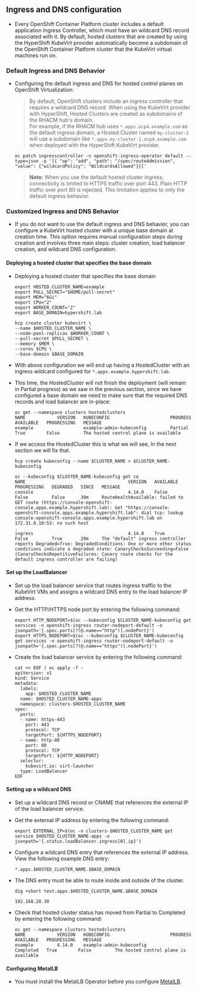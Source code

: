 ## Ingress and DNS configuration
* Every OpenShift Container Platform cluster includes a default application Ingress Controller, which must have an wildcard DNS record associated with it. By default, hosted clusters that are created by using the HyperShift KubeVirt provider automatically become a subdomain of the OpenShift Container Platform cluster that the KubeVirt virtual machines run on.


### Default Ingress and DNS Behavior
* Configuring the default ingress and DNS for hosted control planes on OpenShift Virtualization:
   > By default, OpenShift clusters include an ingress controller that requires a wildcard DNS record. When using the KubeVirt provider with HyperShift, Hosted Clusters are created as subdomains of the RHACM hub's domain.  
   > For example, if the RHACM hub uses `*.apps.ocp4.example.com` as the default ingress domain, a Hosted Cluster named `my-cluster-1` will use a subdomain like `*.apps.my-cluster-1.ocp4.example.com` when deployed with the HyperShift KubeVirt provider.
   ```
   oc patch ingresscontroller -n openshift-ingress-operator default --type=json -p '[{ "op": "add", "path": "/spec/routeAdmission", "value": {"wildcardPolicy": "WildcardsAllowed"}}]'
   ```
   > **Note:**
   > When you use the default hosted cluster ingress, connectivity is limited to HTTPS traffic over port 443. Plain HTTP traffic over port 80 is rejected. This limitation applies to only the default ingress behavior.


### Customized Ingress and DNS Behavior
* If you do not want to use the default ingress and DNS behavior, you can configure a KubeVirt hosted cluster with a unique base domain at creation time. This option requires manual configuration steps during creation and involves three main steps: cluster creation, load balancer creation, and wildcard DNS configuration.

#### Deploying a hosted cluster that specifies the base domain 
* Deploying a hosted cluster that specifies the base domain 
  ~~~
  export HOSTED_CLUSTER_NAME=example
  export PULL_SECRET="$HOME/pull-secret"
  export MEM="6Gi"
  export CPU="2"
  export WORKER_COUNT="2"
  export BASE_DOMAIN=hypershift.lab

  hcp create cluster kubevirt \
  --name $HOSTED_CLUSTER_NAME \
  --node-pool-replicas $WORKER_COUNT \
  --pull-secret $PULL_SECRET \
  --memory $MEM \
  --cores $CPU \
  --base-domain $BASE_DOMAIN
  ~~~
  
* With above configuration we will end up having a HostedCluster with an ingress wildcard configured for `*.apps.example.hypershift.lab`.

* This time, the HostedCluster will not finish the deployment (will remain in Partial progress) as we saw in the previous section, since we have configured a base domain we need to make sure that the required DNS records and load balancer are in-place:
  ~~~
  oc get --namespace clusters hostedclusters
  NAME            VERSION   KUBECONFIG                       PROGRESS   AVAILABLE   PROGRESSING   MESSAGE
  example                   example-admin-kubeconfig         Partial    True        False         The hosted control plane is available
  ~~~

* If we access the HostedCluster this is what we will see, In the next section we will fix that.
  ~~~
  hcp create kubeconfig --name $CLUSTER_NAME > $CLUSTER_NAME-kubeconfig
  
  oc --kubeconfig $CLUSTER_NAME-kubeconfig get co
  NAME                                       VERSION   AVAILABLE   PROGRESSING   DEGRADED   SINCE   MESSAGE
  console                                    4.14.0    False       False         False      30m     RouteHealthAvailable: failed to GET route (https://console-openshift-console.apps.example.hypershift.lab): Get "https://console-openshift-console.apps.example.hypershift.lab": dial tcp: lookup console-openshift-console.apps.example.hypershift.lab on 172.31.0.10:53: no such host
  .
  ingress                                    4.14.0    True        False         True       28m     The "default" ingress controller reports Degraded=True: DegradedConditions: One or more other status conditions indicate a degraded state: CanaryChecksSucceeding=False (CanaryChecksRepetitiveFailures: Canary route checks for the default ingress controller are failing)
  ~~~

#### Set up the LoadBalancer
* Set up the load balancer service that routes ingress traffic to the KubeVirt VMs and assigns a wildcard DNS entry to the load balancer IP address.

* Get the HTTP/HTTPS node port by entering the following command:
  ~~~
  export HTTP_NODEPORT=$(oc --kubeconfig $CLUSTER_NAME-kubeconfig get services -n openshift-ingress router-nodeport-default -o jsonpath='{.spec.ports[?(@.name=="http")].nodePort}')
  export HTTPS_NODEPORT=$(oc --kubeconfig $CLUSTER_NAME-kubeconfig get services -n openshift-ingress router-nodeport-default -o jsonpath='{.spec.ports[?(@.name=="https")].nodePort}')
  ~~~
  
* Create the load balancer service by entering the following command:
  ~~~
  cat << EOF | oc apply -f -
  apiVersion: v1
  kind: Service
  metadata:
    labels:
      app: $HOSTED_CLUSTER_NAME
    name: $HOSTED_CLUSTER_NAME-apps
    namespace: clusters-$HOSTED_CLUSTER_NAME
  spec:
    ports:
    - name: https-443
      port: 443
      protocol: TCP
      targetPort: ${HTTPS_NODEPORT}
    - name: http-80
      port: 80
      protocol: TCP
      targetPort: ${HTTP_NODEPORT}
    selector:
      kubevirt.io: virt-launcher
    type: LoadBalancer
  EOF
  ~~~

#### Setting up a wildcard DNS 
* Set up a wildcard DNS record or CNAME that references the external IP of the load balancer service.

* Get the external IP address by entering the following command:
  ~~~
  export EXTERNAL_IP=$(oc -n clusters-$HOSTED_CLUSTER_NAME get service $HOSTED_CLUSTER_NAME-apps -o jsonpath='{.status.loadBalancer.ingress[0].ip}')
  ~~~

* Configure a wildcard DNS entry that references the external IP address. View the following example DNS entry:
  ~~~
  *.apps.$HOSTED_CLUSTER_NAME.$BASE_DOMAIN
  ~~~

* The DNS entry must be able to route inside and outside of the cluster.
  ~~~
  dig +short test.apps.$HOSTED_CLUSTER_NAME.$BASE_DOMAIN

  192.168.20.30  
  ~~~

* Check that hosted cluster status has moved from Partial to Completed by entering the following command:
  ~~~
  oc get --namespace clusters hostedclusters
  NAME            VERSION   KUBECONFIG                       PROGRESS    AVAILABLE   PROGRESSING   MESSAGE
  example         4.14.0    example-admin-kubeconfig         Completed   True        False         The hosted control plane is available
  ~~~


#### Configuring MetalLB 
* You must install the MetalLB Operator before you configure [MetalLB](/operator/metallb/readme.md).
